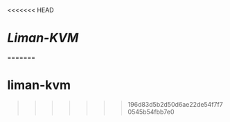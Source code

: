 <<<<<<< HEAD
# ***Liman-KVM***
=======
# liman-kvm
>>>>>>> 196d83d5b2d50d6ae22de54f7f70545b54fbb7e0
